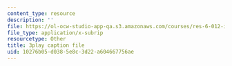 ```yaml
---
content_type: resource
description: ''
file: https://ol-ocw-studio-app-qa.s3.amazonaws.com/courses/res-6-012-introduction-to-probability-spring-2018/10276b05d0385e8c3d22a604667756ae_99yuPxvdfP8.srt
file_type: application/x-subrip
resourcetype: Other
title: 3play caption file
uid: 10276b05-d038-5e8c-3d22-a604667756ae
---
```

